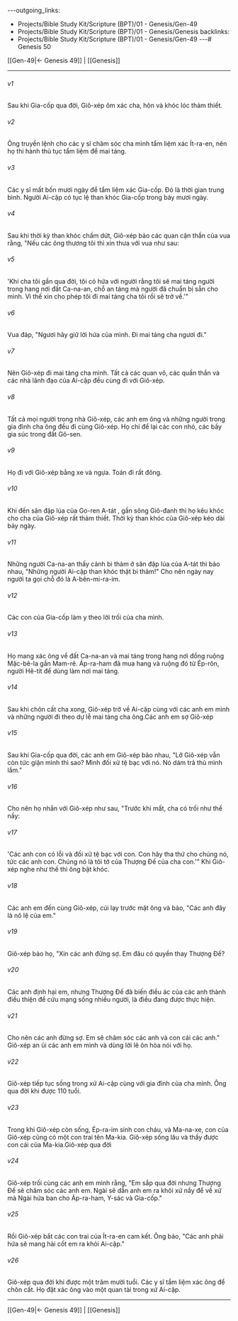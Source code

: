 ---outgoing_links:
  - Projects/Bible Study Kit/Scripture (BPT)/01 - Genesis/Gen-49
  - Projects/Bible Study Kit/Scripture (BPT)/01 - Genesis/Genesis
backlinks:
  - Projects/Bible Study Kit/Scripture (BPT)/01 - Genesis/Gen-49
---# Genesis 50

[[Gen-49|← Genesis 49]] | [[Genesis]]
***



###### v1 
Sau khi Gia-cốp qua đời, Giô-xép ôm xác cha, hôn và khóc lóc thảm thiết. 

###### v2 
Ông truyền lệnh cho các y sĩ chăm sóc cha mình tẩm liệm xác Ít-ra-en, nên họ thi hành thủ tục tẩm liệm để mai táng. 

###### v3 
Các y sĩ mất bốn mươi ngày để tẩm liệm xác Gia-cốp. Đó là thời gian trung bình. Người Ai-cập có tục lệ than khóc Gia-cốp trong bảy mươi ngày. 

###### v4 
Sau khi thời kỳ than khóc chấm dứt, Giô-xép bảo các quan cận thần của vua rằng, "Nếu các ông thương tôi thì xin thưa với vua như sau: 

###### v5 
'Khi cha tôi gần qua đời, tôi có hứa với người rằng tôi sẽ mai táng người trong hang nơi đất Ca-na-an, chỗ an táng mà người đã chuẩn bị sẵn cho mình. Vì thế xin cho phép tôi đi mai táng cha tôi rồi sẽ trở về.'" 

###### v6 
Vua đáp, "Ngươi hãy giữ lời hứa của mình. Đi mai táng cha ngươi đi." 

###### v7 
Nên Giô-xép đi mai táng cha mình. Tất cả các quan võ, các quần thần và các nhà lãnh đạo của Ai-cập đều cùng đi với Giô-xép. 

###### v8 
Tất cả mọi người trong nhà Giô-xép, các anh em ông và những người trong gia đình cha ông đều đi cùng Giô-xép. Họ chỉ để lại các con nhỏ, các bầy gia súc trong đất Gô-sen. 

###### v9 
Họ đi với Giô-xép bằng xe và ngựa. Toán đi rất đông. 

###### v10 
Khi đến sân đập lúa của Go-ren A-tát , gần sông Giô-đanh thì họ kêu khóc cho cha của Giô-xép rất thảm thiết. Thời kỳ than khóc của Giô-xép kéo dài bảy ngày. 

###### v11 
Những người Ca-na-an thấy cảnh bi thảm ở sân đập lúa của A-tát thì bảo nhau, "Những người Ai-cập than khóc thật bi thảm!" Cho nên ngày nay người ta gọi chỗ đó là A-bên-mi-ra-im. 

###### v12 
Các con của Gia-cốp làm y theo lời trối của cha mình. 

###### v13 
Họ mang xác ông về đất Ca-na-an và mai táng trong hang nơi đồng ruộng Mặc-bê-la gần Mam-rê. Áp-ra-ham đã mua hang và ruộng đó từ Ép-rôn, người Hê-tít để dùng làm nơi mai táng. 

###### v14 
Sau khi chôn cất cha xong, Giô-xép trở về Ai-cập cùng với các anh em mình và những người đi theo dự lễ mai táng cha ông.Các anh em sợ Giô-xép 

###### v15 
Sau khi Gia-cốp qua đời, các anh em Giô-xép bảo nhau, "Lỡ Giô-xép vẫn còn tức giận mình thì sao? Mình đối xử tệ bạc với nó. Nó dám trả thù mình lắm." 

###### v16 
Cho nên họ nhắn với Giô-xép như sau, "Trước khi mất, cha có trối như thế nầy: 

###### v17 
'Các anh con có lỗi và đối xử tệ bạc với con. Con hãy tha thứ cho chúng nó, tức các anh con. Chúng nó là tôi tớ của Thượng Đế của cha con.'" Khi Giô-xép nghe như thế thì ông bật khóc. 

###### v18 
Các anh em đến cùng Giô-xép, cúi lạy trước mặt ông và bảo, "Các anh đây là nô lệ của em." 

###### v19 
Giô-xép bảo họ, "Xin các anh đừng sợ. Em đâu có quyền thay Thượng Đế? 

###### v20 
Các anh định hại em, nhưng Thượng Đế đã biến điều ác của các anh thành điều thiện để cứu mạng sống nhiều người, là điều đang được thực hiện. 

###### v21 
Cho nên các anh đừng sợ. Em sẽ chăm sóc các anh và con cái các anh." Giô-xép an ủi các anh em mình và dùng lời lẽ ôn hòa nói với họ. 

###### v22 
Giô-xép tiếp tục sống trong xứ Ai-cập cùng với gia đình của cha mình. Ông qua đời khi được 110 tuổi. 

###### v23 
Trong khi Giô-xép còn sống, Ép-ra-im sinh con cháu, và Ma-na-xe, con của Giô-xép cũng có một con trai tên Ma-kia. Giô-xép sống lâu và thấy được con cái của Ma-kia.Giô-xép qua đời 

###### v24 
Giô-xép trối cùng các anh em mình rằng, "Em sắp qua đời nhưng Thượng Đế sẽ chăm sóc các anh em. Ngài sẽ dẫn anh em ra khỏi xứ nầy để về xứ mà Ngài hứa ban cho Áp-ra-ham, Y-sác và Gia-cốp." 

###### v25 
Rồi Giô-xép bắt các con trai của Ít-ra-en cam kết. Ông bảo, "Các anh phải hứa sẽ mang hài cốt em ra khỏi Ai-cập." 

###### v26 
Giô-xép qua đời khi được một trăm mười tuổi. Các y sĩ tẩm liệm xác ông để chôn cất. Họ đặt xác ông vào một quan tài trong xứ Ai-cập.

***
[[Gen-49|← Genesis 49]] | [[Genesis]]
